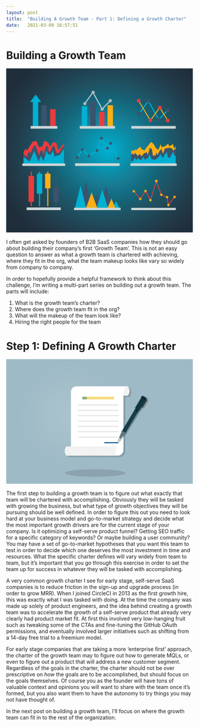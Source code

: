 ```yaml
---
layout: post
title:  "Building A Growth Team - Part 1: Defining a Growth Charter"
date:   2021-03-09 16:57:51
---
```


# Building a Growth Team 

![Growth Charts](/assets/img/charts.jpg)


I often get asked by founders of B2B SaaS companies how they should go about building their company’s first ‘Growth Team’. This is not an easy question to answer as what a growth team is chartered with achieving, where they fit in the org, what the team makeup looks like vary so widely from company to company. 

In order to hopefully provide a helpful framework to think about this challenge, I’m writing a multi-part series on building out a growth team. The parts will include:

1. What is the growth team’s charter?
2. Where does the growth team fit in the org?
3. What will the makeup of the team look like?
4. Hiring the right people for the team



# Step 1: Defining A Growth Charter

![Growth Charter](/assets/img/doc.jpg)

The first step to building a growth team is to figure out what exactly that team will be chartered with accomplishing. Obviously they will be tasked with growing the business, but what type of growth objectives they will be pursuing should be well defined. In order to figure this out you need to look hard at your business model and go-to-market strategy and decide what the most important growth drivers are for the current stage of your company. Is it optimizing a self-serve product funnel? Getting SEO traffic for a specific category of keywords? Or maybe building a user community? You may have a set of go-to-market hypotheses that you want this team to test in order to decide which one deserves the most investment in time and resources. What the specific charter defines will vary widely from team to team, but it’s important that you go through this exercise in order to set the team up for success in whatever they will be tasked with accomplishing.

A very common growth charter I see for early stage, self-serve SaaS companies is to reduce friction in the sign-up and upgrade process (in order to grow MRR). When I joined CircleCI in 2013 as the first growth hire, this was exactly what I was tasked with doing. At the time the company was made up solely of product engineers, and the idea behind creating a growth team was to accelerate the growth of a self-serve product that already very clearly had product market fit. At first this involved very low-hanging fruit such as tweaking some of the CTAs and fine-tuning the GitHub OAuth permissions, and eventually involved larger initiatives such as shifting from a 14-day free trial to a freemium model. 

For early stage companies that are taking a more ‘enterprise first’ approach, the charter of the growth team may to figure out how to generate MQLs, or even to figure out a product that will address a new customer segment. Regardless of the goals in the charter, the charter should not be over prescriptive on *how* the goals are to be accomplished, but should focus on the goals themselves. Of course you as the founder will have tons of valuable context and opinions you will want to share with the team once it’s formed, but you also want them to have the autonomy to try things you may not have thought of. 

In the next post on building a growth team, I’ll focus on where the growth team can fit in to the rest of the organization. 
